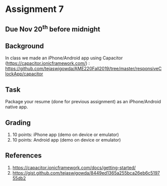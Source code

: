 # Assignment 7

## Due Nov 20<sup>th</sup> before midnight

## Background

In class we made an iPhone/Android app using Capacitor
(https://capacitor.ionicframework.com/) : https://github.com/tejaswigowda/AME220Fall2019/tree/master/responsiveClockApp/capacitor


## Task

Package your resume (done for previous assignment) as an iPhone/Android native app.

## Grading
1. 10 points: iPhone app (demo on device or emulator)
2. 10 points: Android app (demo on device or emulator)

## References

1. https://capacitor.ionicframework.com/docs/getting-started/
2. https://gist.github.com/tejaswigowda/8449ed1365a255bca26eb6c519755db2
